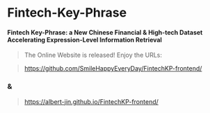 # Fintech-Key-Phrase
#### Fintech Key-Phrase: a New Chinese Financial &amp; High-tech Dataset Accelerating Expression-Level Information Retrieval

> The Online Website is released! Enjoy the URLs:

>https://github.com/SmileHappyEveryDay/FintechKP-frontend/

### &

>https://albert-jin.github.io/FintechKP-frontend/
